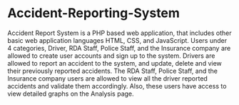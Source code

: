 # Accident-Reporting-System

Accident Report System is a PHP based web application, that includes other basic web application languages HTML, CSS, and JavaScript. Users under 4 categories, Driver, RDA Staff, Police Staff, and the Insurance company are allowed to create user accounts and sign up to the system. Drivers are allowed to report an accident to the system, and update, delete and view their previously reported accidents. The RDA Staff, Police Staff, and the Insurance company users are allowed to view all the driver reported accidents and validate them accordingly. Also, these users have access to view detailed graphs on the Analysis page.

